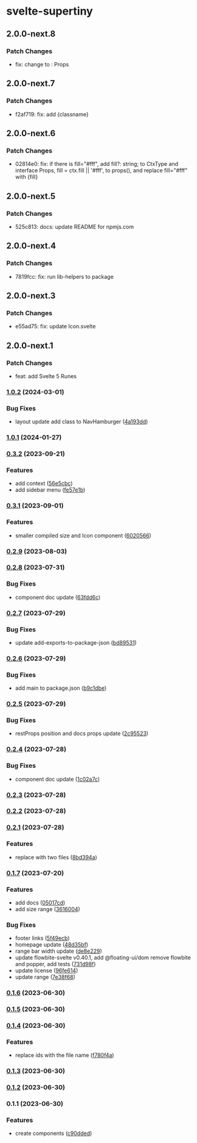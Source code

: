 # svelte-supertiny

## 2.0.0-next.8

### Patch Changes

- fix: change <Props> to : Props

## 2.0.0-next.7

### Patch Changes

- f2af719: fix: add {classname}

## 2.0.0-next.6

### Patch Changes

- 02814e0: fix: if there is fill="#fff", add fill?: string; to CtxType and interface Props, fill = ctx.fill || '#fff', to props(), and replace fill="#fff" with {fill}

## 2.0.0-next.5

### Patch Changes

- 525c813: docs: update README for npmjs.com

## 2.0.0-next.4

### Patch Changes

- 7819fcc: fix: run lib-helpers to package

## 2.0.0-next.3

### Patch Changes

- e55ad75: fix: update Icon.svelte

## 2.0.0-next.1

### Patch Changes

- feat: add Svelte 5 Runes

### [1.0.2](https://github.com/shinokada/svelte-supertiny/compare/v1.0.1...v1.0.2) (2024-03-01)

### Bug Fixes

- layout update add class to NavHamburger ([4a193dd](https://github.com/shinokada/svelte-supertiny/commit/4a193dd98d83645bf086b36f67dad6feea9f3186))

### [1.0.1](https://github.com/shinokada/svelte-supertiny/compare/v0.3.2...v1.0.1) (2024-01-27)

### [0.3.2](https://github.com/shinokada/svelte-supertiny/compare/v0.3.1...v0.3.2) (2023-09-21)

### Features

- add context ([56e5cbc](https://github.com/shinokada/svelte-supertiny/commit/56e5cbc635897d61d6320ae27992a9583816057b))
- add sidebar menu ([fe57e1b](https://github.com/shinokada/svelte-supertiny/commit/fe57e1b66ea66e1c200e0936885280f8397bab25))

### [0.3.1](https://github.com/shinokada/svelte-supertiny/compare/v0.2.9...v0.3.1) (2023-09-01)

### Features

- smaller compiled size and Icon component ([6020566](https://github.com/shinokada/svelte-supertiny/commit/6020566bca11aeb05ad57f50234cd5d1d03d0135))

### [0.2.9](https://github.com/shinokada/svelte-supertiny/compare/v0.2.8...v0.2.9) (2023-08-03)

### [0.2.8](https://github.com/shinokada/svelte-supertiny/compare/v0.2.7...v0.2.8) (2023-07-31)

### Bug Fixes

- component doc update ([63fdd6c](https://github.com/shinokada/svelte-supertiny/commit/63fdd6c318647c74e553e2ca67017c4c982570e3))

### [0.2.7](https://github.com/shinokada/svelte-supertiny/compare/v0.2.6...v0.2.7) (2023-07-29)

### Bug Fixes

- update add-exports-to-package-json ([bd89531](https://github.com/shinokada/svelte-supertiny/commit/bd8953131d559ff88e913c01b442acc19aebc22a))

### [0.2.6](https://github.com/shinokada/svelte-supertiny/compare/v0.2.5...v0.2.6) (2023-07-29)

### Bug Fixes

- add main to package.json ([b9c1dbe](https://github.com/shinokada/svelte-supertiny/commit/b9c1dbe465a9c3ad77ada80d60ce181a81f3ddca))

### [0.2.5](https://github.com/shinokada/svelte-supertiny/compare/v0.2.4...v0.2.5) (2023-07-29)

### Bug Fixes

- restProps position and docs props update ([2c95523](https://github.com/shinokada/svelte-supertiny/commit/2c95523a768b1ec4de056cf015c4cf0aa9f7d46a))

### [0.2.4](https://github.com/shinokada/svelte-supertiny/compare/v0.2.3...v0.2.4) (2023-07-28)

### Bug Fixes

- component doc update ([1c02a7c](https://github.com/shinokada/svelte-supertiny/commit/1c02a7cd39b44c043aafb932c8f7475493f50b9a))

### [0.2.3](https://github.com/shinokada/svelte-supertiny/compare/v0.2.2...v0.2.3) (2023-07-28)

### [0.2.2](https://github.com/shinokada/svelte-supertiny/compare/v0.2.1...v0.2.2) (2023-07-28)

### [0.2.1](https://github.com/shinokada/svelte-supertiny/compare/v0.1.7...v0.2.1) (2023-07-28)

### Features

- replace with two files ([8bd394a](https://github.com/shinokada/svelte-supertiny/commit/8bd394a077bb3b5c3bf02725dbc27fc46c80e8d2))

### [0.1.7](https://github.com/shinokada/svelte-supertiny/compare/v0.1.6...v0.1.7) (2023-07-20)

### Features

- add docs ([05017cd](https://github.com/shinokada/svelte-supertiny/commit/05017cd47bb3d6e314128adbe57410e8ef309cf8))
- add size range ([3616004](https://github.com/shinokada/svelte-supertiny/commit/36160040cdd0a7a74239903cd317966a96d8407e))

### Bug Fixes

- footer links ([5f49ecb](https://github.com/shinokada/svelte-supertiny/commit/5f49ecb6804a964709de13fa46787656545867f3))
- homepage update ([48d35bf](https://github.com/shinokada/svelte-supertiny/commit/48d35bf8d8a9a51f51341bf3fbb37a819b437e34))
- range bar width update ([de8e229](https://github.com/shinokada/svelte-supertiny/commit/de8e22997bf722195746ee8aef5b6c3a9a82c33d))
- update flowbite-svelte v0.40.1, add @floating-ui/dom remove flowbite and popper, add tests ([731d98f](https://github.com/shinokada/svelte-supertiny/commit/731d98fd98d16ba84c33d7eb59b4c3970866f41e))
- update license ([96fe614](https://github.com/shinokada/svelte-supertiny/commit/96fe6148697f0de3c0c8e5272a5a55a5e330984f))
- update range ([7e38f68](https://github.com/shinokada/svelte-supertiny/commit/7e38f68abd0f5401603b2b8b7dea018b5161ec19))

### [0.1.6](https://github.com/shinokada/svelte-supertiny/compare/v0.1.5...v0.1.6) (2023-06-30)

### [0.1.5](https://github.com/shinokada/svelte-supertiny/compare/v0.1.4...v0.1.5) (2023-06-30)

### [0.1.4](https://github.com/shinokada/svelte-supertiny/compare/v0.1.3...v0.1.4) (2023-06-30)

### Features

- replace ids with the file name ([f780f4a](https://github.com/shinokada/svelte-supertiny/commit/f780f4ac3ad066b735406d972c52b307d7f9c4f6))

### [0.1.3](https://github.com/shinokada/svelte-supertiny/compare/v0.1.2...v0.1.3) (2023-06-30)

### [0.1.2](https://github.com/shinokada/svelte-supertinyicons/compare/v0.1.1...v0.1.2) (2023-06-30)

### 0.1.1 (2023-06-30)

### Features

- create components ([c90dded](https://github.com/shinokada/svelte-supertinyicons/commit/c90dded76deec9172b5f5a0da67b64c0446619b5))
